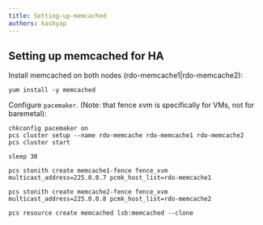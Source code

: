 ```yaml
---
title: Setting-up-memcached
authors: kashyap
---
```


## Setting up memcached for HA

Install memcached on both nodes (rdo-memcache1|rdo-memcache2):

    yum install -y memcached

Configure `pacemaker`. (Note: that fence xvm is specifically for VMs, not for baremetal):

    chkconfig pacemaker on
    pcs cluster setup --name rdo-memcache rdo-memcache1 rdo-memcache2
    pcs cluster start

    sleep 30

    pcs stonith create memcache1-fence fence_xvm multicast_address=225.0.0.7 pcmk_host_list=rdo-memcache1

    pcs stonith create memcache2-fence fence_xvm multicast_address=225.0.0.8 pcmk_host_list=rdo-memcache2

    pcs resource create memcached lsb:memcached --clone
